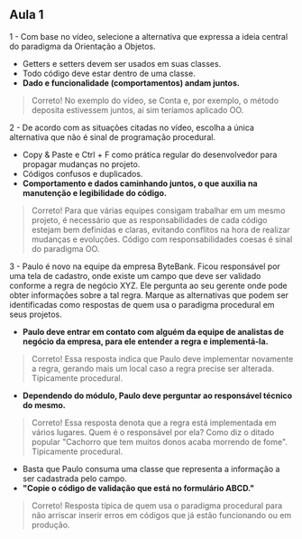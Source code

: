 ## Aula 1

1 - Com base no vídeo, selecione a alternativa que expressa a ideia central do paradigma da Orientação a Objetos.

- Getters e setters devem ser usados em suas classes.
- Todo código deve estar dentro de uma classe.
- __Dado e funcionalidade (comportamentos) andam juntos.__
> Correto! No exemplo do vídeo, se Conta e, por exemplo, o método deposita estivessem juntos, ai sim teríamos aplicado OO.

2 - De acordo com as situações citadas no vídeo, escolha a única alternativa que não é sinal de programação procedural.

- Copy & Paste e Ctrl + F como prática regular do desenvolvedor para propagar mudanças no projeto.
- Códigos confusos e duplicados.
- __Comportamento e dados caminhando juntos, o que auxilia na manutenção e legibilidade do código.__
> Correto! Para que várias equipes consigam trabalhar em um mesmo projeto, é necessário que as responsabilidades de cada código estejam bem definidas e claras, evitando conflitos na hora de realizar mudanças e evoluções. Código com responsabilidades coesas é sinal do paradigma OO.

3 - Paulo é novo na equipe da empresa ByteBank. Ficou responsável por uma tela de cadastro, onde existe um campo que deve ser validado conforme a regra de negócio XYZ. Ele pergunta ao seu gerente onde pode obter informações sobre a tal regra. Marque as alternativas que podem ser identificadas como respostas de quem usa o paradigma procedural em seus projetos.

- __Paulo deve entrar em contato com alguém da equipe de analistas de negócio da empresa, para ele entender a regra e implementá-la.__
> Correto! Essa resposta indica que Paulo deve implementar novamente a regra, gerando mais um local caso a regra precise ser alterada. Tipicamente procedural.
- __Dependendo do módulo, Paulo deve perguntar ao responsável técnico do mesmo.__
> Correto! Essa resposta denota que a regra está implementada em vários lugares. Quem é o responsável por ela? Como diz o ditado popular "Cachorro que tem muitos donos acaba morrendo de fome". Tipicamente procedural.
- Basta que Paulo consuma uma classe que representa a informação a ser cadastrada pelo campo.
- __"Copie o código de validação que está no formulário ABCD."__
> Correto! Resposta típica de quem usa o paradigma procedural para não arriscar inserir erros em códigos que já estão funcionando ou em produção.
